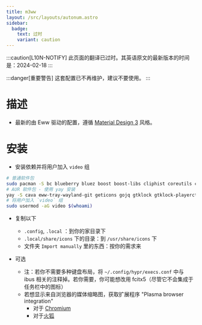 ```yaml
---
title: m3ww
layout: /src/layouts/autonum.astro
sidebar:
  badge:
    text: 过时
    variant: caution
---
```

:::caution[L10N-NOTIFY]
此页面的翻译已过时。其英语原文的最新版本的时间是：2024-02-18
:::

:::danger[重要警告]
这套配置已不再维护，建议不要使用。
:::

# 描述
- 最新的由 Eww 驱动的配置，遵循 [Material Design 3](https://m3.material.io/) 风格。
# 安装
- 安装依赖并将用户加入 `video` 组
```bash
# 普通软件包
sudo pacman -S bc blueberry bluez boost boost-libs cliphist coreutils curl findutils fish fuzzel fzf gawk gnome-control-center gnome-keyring grim ibus imagemagick libqalculate light networkmanager network-manager-applet nlohmann-json pavucontrol plasma-browser-integration playerctl procps polkit-gnome ripgrep slurp socat sox starship udev upower util-linux xorg-xrandr wget wireplumber yad tesseract
# AUR 软件包 - 使用 yay 安装
yay -S cava eww-tray-wayland-git geticons gojq gtklock gtklock-playerctl-module gtklock-powerbar-module gtklock-userinfo-module hyprland-git lexend-fonts-git python-material-color-utilities python-pywal python-desktop-entry-lib python-poetry python-build python-pillow swww ttf-material-symbols-git wlogout
# 将用户加入 `video` 组
sudo usermod -aG video $(whoami)
```
- 复制以下
    - `.config`, `.local` ：到你的家目录下
    - `.local/share/icons` 下的目录：到 `/usr/share/icons` 下
    - 文件夹 `Import manually` 里的东西：按你的需求来

- 可选
  - 注：若你不需要多种键盘布局，将 `~/.config/hypr/execs.conf` 中与 ibus 相关的注释掉。若你需要，你可能想改用 fcitx5（尽管它不会集成于任务栏中的图标）
  - 若想显示来自浏览器的媒体缩略图，获取扩展程序 "Plasma browser integration"
    - 对于 [Chromium](https://chrome.google.com/webstore/detail/plasma-integration/cimiefiiaegbelhefglklhhakcgmhkai)
    - 对于[火狐](https://addons.mozilla.org/en-US/firefox/addon/plasma-integration/)
